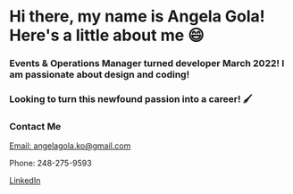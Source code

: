# Hi there, my name is Angela Gola! Here's a little about me 😄

### Events & Operations Manager turned developer March 2022! I am passionate about design and coding! 
### Looking to turn this newfound passion into a career! 🖌️

### Contact Me
[Email: angelagola.ko@gmail.com](mailto:angelagola.ko@gmail.com)

Phone: 248-275-9593

[LinkedIn](https://www.linkedin.com/in/angela-gola-46444b92/)


